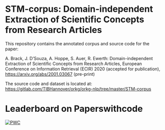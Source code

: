 # STM-corpus: Domain-independent Extraction of Scientific Concepts from Research Articles

This repository contains the annotated corpus and source code for the paper:

A. Brack, J. D’Souza, A. Hoppe, S. Auer, R. Ewerth:
Domain-independent Extraction of Scientific Concepts from Research Articles,
European Conference on Information Retrieval (ECIR) 2020 (accepted for publication), 
https://arxiv.org/abs/2001.03067 (pre-print)

The source code and dataset is located at: https://gitlab.com/TIBHannover/orkg/orkg-nlp/tree/master/STM-corpus


# Leaderboard on Paperswithcode

[![PWC](https://img.shields.io/endpoint.svg?url=https://paperswithcode.com/badge/domain-independent-extraction-of-scientific/scientific-concept-extraction-on-stm-corpus)](https://paperswithcode.com/sota/scientific-concept-extraction-on-stm-corpus?p=domain-independent-extraction-of-scientific)
